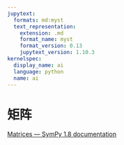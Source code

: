 ```yaml
---
jupytext:
  formats: md:myst
  text_representation:
    extension: .md
    format_name: myst
    format_version: 0.13
    jupytext_version: 1.10.3
kernelspec:
  display_name: ai
  language: python
  name: ai
---
```


# 矩阵

[Matrices — SymPy 1.8 documentation](https://docs.sympy.org/latest/tutorial/matrices.html)

```{code-cell} ipython3

```
